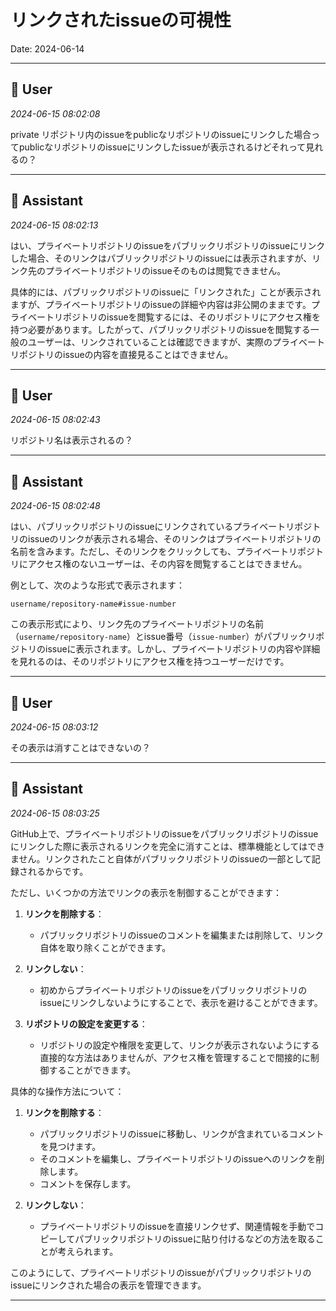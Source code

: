 # リンクされたissueの可視性

Date: 2024-06-14

---

## 👤 User
*2024-06-15 08:02:08*

private リポジトリ内のissueをpublicなリポジトリのissueにリンクした場合ってpublicなリポジトリのissueにリンクしたissueが表示されるけどそれって見れるの？

---

## 🤖 Assistant
*2024-06-15 08:02:13*

はい、プライベートリポジトリのissueをパブリックリポジトリのissueにリンクした場合、そのリンクはパブリックリポジトリのissueには表示されますが、リンク先のプライベートリポジトリのissueそのものは閲覧できません。

具体的には、パブリックリポジトリのissueに「リンクされた」ことが表示されますが、プライベートリポジトリのissueの詳細や内容は非公開のままです。プライベートリポジトリのissueを閲覧するには、そのリポジトリにアクセス権を持つ必要があります。したがって、パブリックリポジトリのissueを閲覧する一般のユーザーは、リンクされていることは確認できますが、実際のプライベートリポジトリのissueの内容を直接見ることはできません。

---

## 👤 User
*2024-06-15 08:02:43*

リポジトリ名は表示されるの？

---

## 🤖 Assistant
*2024-06-15 08:02:48*

はい、パブリックリポジトリのissueにリンクされているプライベートリポジトリのissueのリンクが表示される場合、そのリンクはプライベートリポジトリの名前を含みます。ただし、そのリンクをクリックしても、プライベートリポジトリにアクセス権のないユーザーは、その内容を閲覧することはできません。

例として、次のような形式で表示されます：

```
username/repository-name#issue-number
```

この表示形式により、リンク先のプライベートリポジトリの名前（`username/repository-name`）とissue番号（`issue-number`）がパブリックリポジトリのissueに表示されます。しかし、プライベートリポジトリの内容や詳細を見れるのは、そのリポジトリにアクセス権を持つユーザーだけです。

---

## 👤 User
*2024-06-15 08:03:12*

その表示は消すことはできないの？

---

## 🤖 Assistant
*2024-06-15 08:03:25*

GitHub上で、プライベートリポジトリのissueをパブリックリポジトリのissueにリンクした際に表示されるリンクを完全に消すことは、標準機能としてはできません。リンクされたこと自体がパブリックリポジトリのissueの一部として記録されるからです。

ただし、いくつかの方法でリンクの表示を制御することができます：

1. **リンクを削除する**：
   - パブリックリポジトリのissueのコメントを編集または削除して、リンク自体を取り除くことができます。

2. **リンクしない**：
   - 初めからプライベートリポジトリのissueをパブリックリポジトリのissueにリンクしないようにすることで、表示を避けることができます。

3. **リポジトリの設定を変更する**：
   - リポジトリの設定や権限を変更して、リンクが表示されないようにする直接的な方法はありませんが、アクセス権を管理することで間接的に制御することができます。

具体的な操作方法について：

1. **リンクを削除する**：
   - パブリックリポジトリのissueに移動し、リンクが含まれているコメントを見つけます。
   - そのコメントを編集し、プライベートリポジトリのissueへのリンクを削除します。
   - コメントを保存します。

2. **リンクしない**：
   - プライベートリポジトリのissueを直接リンクせず、関連情報を手動でコピーしてパブリックリポジトリのissueに貼り付けるなどの方法を取ることが考えられます。

このようにして、プライベートリポジトリのissueがパブリックリポジトリのissueにリンクされた場合の表示を管理できます。

---
